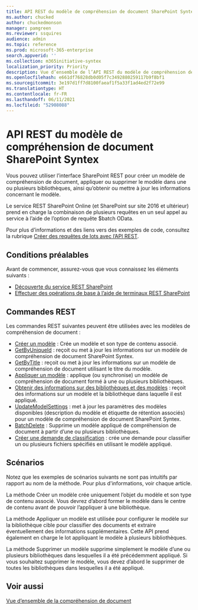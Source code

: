 ```yaml
---
title: API REST du modèle de compréhension de document SharePoint Syntex
ms.author: chucked
author: chuckedmonson
manager: pamgreen
ms.reviewer: ssquires
audience: admin
ms.topic: reference
ms.prod: microsoft-365-enterprise
search.appverid: ''
ms.collection: m365initiative-syntex
localization_priority: Priority
description: Vue d’ensemble de l’API REST du modèle de compréhension de document SharePoint Syntex.
ms.openlocfilehash: e661df76828db0d05f7c3492880259117b9f8bf1
ms.sourcegitcommit: 3e197d1ff7d8100faeaf1f5a33f1ad4ed2f72e99
ms.translationtype: HT
ms.contentlocale: fr-FR
ms.lasthandoff: 06/11/2021
ms.locfileid: "52908088"
---
```

# <a name="sharepoint-syntex-document-understanding-model-rest-api"></a>API REST du modèle de compréhension de document SharePoint Syntex

Vous pouvez utiliser l’interface SharePoint REST pour créer un modèle de compréhension de document, appliquer ou supprimer le modèle dans une ou plusieurs bibliothèques, ainsi qu’obtenir ou mettre à jour les informations concernant le modèle. 

Le service REST SharePoint Online (et SharePoint sur site 2016 et ultérieur) prend en charge la combinaison de plusieurs requêtes en un seul appel au service à l’aide de l’option de requête $batch OData. 

Pour plus d’informations et des liens vers des exemples de code, consultez la rubrique [Créer des requêtes de lots avec l’API REST](/sharepoint/dev/sp-add-ins/make-batch-requests-with-the-rest-apis).

## <a name="prerequisites"></a>Conditions préalables

Avant de commencer, assurez-vous que vous connaissez les éléments suivants :

- [Découverte du service REST SharePoint](/sharepoint/dev/sp-add-ins/get-to-know-the-sharepoint-rest-service) 
- [Effectuer des opérations de base à l’aide de terminaux REST SharePoint](/sharepoint/dev/sp-add-ins/complete-basic-operations-using-sharepoint-rest-endpoints)

## <a name="rest-commands"></a>Commandes REST

Les commandes REST suivantes peuvent être utilisées avec les modèles de compréhension de document :

- [Créer un modèle](rest-createmodel-method.md) : Crée un modèle et son type de contenu associé.
- [GetByUniqueId](rest-getbyuniqueid-method.md) : reçoit ou met à jour les informations sur un modèle de compréhension de document SharePoint Syntex.
- [GetByTitle](rest-getbytitle-method.md) : reçoit ou met à jour les informations sur un modèle de compréhension de document utilisant le titre du modèle.
- [Appliquer un modèle](rest-applymodel-method.md) : applique (ou synchronise) un modèle de compréhension de document formé à une ou plusieurs bibliothèques.
- [Obtenir des informations sur des bibliothèques et des modèles](rest-getmodelandlibraryinfo.md) : reçoit des informations sur un modèle et la bibliothèque dans laquelle il est appliqué.
- [UpdateModelSettings](rest-updatemodelsettings-method.md) : met à jour les paramètres des modèles disponibles (description du modèle et étiquette de rétention associés) pour un modèle de compréhension de document SharePoint Syntex.
- [BatchDelete](rest-batchdelete-method.md) : Supprime un modèle appliqué de compréhension de document à partir d’une ou plusieurs bibliothèques.
- [Créer une demande de classification](rest-createclassificationrequest.md) : crée une demande pour classifier un ou plusieurs fichiers spécifiés en utilisant le modèle appliqué.

## <a name="scenarios"></a>Scénarios

Notez que les exemples de scénarios suivants ne sont pas intuitifs par rapport au nom de la méthode. Pour plus d'informations, voir chaque article.

La méthode Créer un modèle crée uniquement l’objet du modèle et son type de contenu associé. Vous devrez d’abord former le modèle dans le centre de contenu avant de pouvoir l’appliquer à une bibliothèque.

La méthode Appliquer un modèle est utilisée pour configurer le modèle sur la bibliothèque cible pour classifier des documents et extraire éventuellement des informations supplémentaires. Cette API prend également en charge le lot appliquant le modèle à plusieurs bibliothèques.

La méthode Supprimer un modèle supprime simplement le modèle d’une ou plusieurs bibliothèques dans lesquelles il a été précédemment appliqué. Si vous souhaitez supprimer le modèle, vous devez d’abord le supprimer de toutes les bibliothèques dans lesquelles il a été appliqué.


## <a name="see-also"></a>Voir aussi

[Vue d’ensemble de la compréhension de document](../document-understanding-overview.md)

